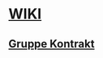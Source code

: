 # [WIKI](https://github.com/ESD211/.github/wiki)
## [Gruppe Kontrakt](https://github.com/ESD211/.github/wiki/Gruppe-kontrakt)
